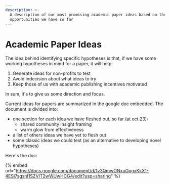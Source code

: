 ```yaml
---
description: >-
  A description of our most promising academic paper ideas based on the
  opportunities we have so far
---
```


# Academic Paper Ideas

The idea behind identifying specific hypotheses is that, if we have some working hypotheses in mind for a paper, it will help:

1. &#x20;Generate ideas for non-profits to test
2. Avoid indecision about what ideas to try
3. Keep those of us with academic publishing incentives motivated

In sum, it's to give us some direction and focus.

Current ideas for papers are summarized in the google doc embedded. The document is divided into:

* one section for each idea we have fleshed out, so far (at oct 23):&#x20;
  * shared community insight framing
  * warm glow from effectiveness
* a list of others ideas we have yet to flesh out
* some classic ideas we could test (as an alternative to developing novel hypotheses)

Here's the doc:

{% embed url="https://docs.google.com/document/d/1v3QmwONxuGpgxKkX1-4ESi7sgsnI1SZVlT2wWUwHCG4/edit?usp=sharing" %}







&#x20;
